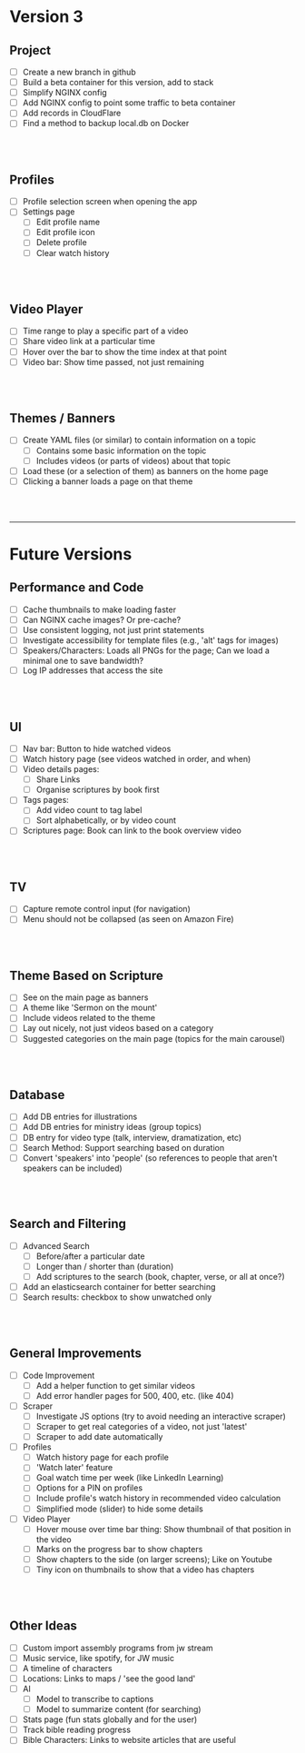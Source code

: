 # Version 3

## Project
- [ ] Create a new branch in github
- [ ] Build a beta container for this version, add to stack
- [ ] Simplify NGINX config
- [ ] Add NGINX config to point some traffic to beta container
- [ ] Add records in CloudFlare
- [ ] Find a method to backup local.db on Docker

</br></br>


## Profiles
- [ ] Profile selection screen when opening the app
- [ ] Settings page
  - [ ] Edit profile name
  - [ ] Edit profile icon
  - [ ] Delete profile
  - [ ] Clear watch history

</br></br>


## Video Player
- [ ] Time range to play a specific part of a video
- [ ] Share video link at a particular time
- [ ] Hover over the bar to show the time index at that point
- [ ] Video bar: Show time passed, not just remaining

</br></br>


## Themes / Banners
- [ ] Create YAML files (or similar) to contain information on a topic
  - [ ] Contains some basic information on the topic
  - [ ] Includes videos (or parts of videos) about that topic
- [ ] Load these (or a selection of them) as banners on the home page
- [ ] Clicking a banner loads a page on that theme

</br></br>



----
# Future Versions

## Performance and Code

- [ ] Cache thumbnails to make loading faster
- [ ] Can NGINX cache images? Or pre-cache?
- [ ] Use consistent logging, not just print statements
- [ ] Investigate accessibility for template files (e.g., 'alt' tags for images)
- [ ] Speakers/Characters: Loads all PNGs for the page; Can we load a minimal one to save bandwidth?
- [ ] Log IP addresses that access the site

</br></br>


## UI
- [ ] Nav bar: Button to hide watched videos
- [ ] Watch history page (see videos watched in order, and when)
- [ ] Video details pages:
  - [ ] Share Links
  - [ ] Organise scriptures by book first
- [ ] Tags pages:
  - [ ] Add video count to tag label
  - [ ] Sort alphabetically, or by video count
- [ ] Scriptures page: Book can link to the book overview video

</br></br>


## TV
- [ ] Capture remote control input (for navigation)
- [ ] Menu should not be collapsed (as seen on Amazon Fire)

</br></br>


## Theme Based on Scripture
- [ ] See on the main page as banners
- [ ] A theme like 'Sermon on the mount'
- [ ] Include videos related to the theme
- [ ] Lay out nicely, not just videos based on a category
- [ ] Suggested categories on the main page (topics for the main carousel)

</br></br>


## Database
- [ ] Add DB entries for illustrations
- [ ] Add DB entries for ministry ideas (group topics)
- [ ] DB entry for video type (talk, interview, dramatization, etc)
- [ ] Search Method: Support searching based on duration
- [ ] Convert 'speakers' into 'people' (so references to people that aren't speakers can be included)

</br></br>


## Search and Filtering
- [ ] Advanced Search
  - [ ] Before/after a particular date
  - [ ] Longer than / shorter than (duration)
  - [ ] Add scriptures to the search (book, chapter, verse, or all at once?)
- [ ] Add an elasticsearch container for better searching
- [ ] Search results: checkbox to show unwatched only

</br></br>


## General Improvements
- [ ] Code Improvement
  - [ ] Add a helper function to get similar videos
  - [ ] Add error handler pages for 500, 400, etc. (like 404)
- [ ] Scraper
  - [ ] Investigate JS options (try to avoid needing an interactive scraper)
  - [ ] Scraper to get real categories of a video, not just 'latest'
  - [ ] Scraper to add date automatically
- [ ] Profiles
  - [ ] Watch history page for each profile
  - [ ] 'Watch later' feature
  - [ ] Goal watch time per week (like LinkedIn Learning)
  - [ ] Options for a PIN on profiles
  - [ ] Include profile's watch history in recommended video calculation
  - [ ] Simplified mode (slider) to hide some details
- [ ] Video Player
  - [ ] Hover mouse over time bar thing: Show thumbnail of that position in the video
  - [ ] Marks on the progress bar to show chapters
  - [ ] Show chapters to the side (on larger screens); Like on Youtube
  - [ ] Tiny icon on thumbnails to show that a video has chapters

</br></br>


## Other Ideas
- [ ] Custom import assembly programs from jw stream
- [ ] Music service, like spotify, for JW music
- [ ] A timeline of characters
- [ ] Locations: Links to maps / 'see the good land'
- [ ] AI
  - [ ] Model to transcribe to captions
  - [ ] Model to summarize content (for searching)
- [ ] Stats page (fun stats globally and for the user)
- [ ] Track bible reading progress
- [ ] Bible Characters: Links to website articles that are useful

</br></br>

